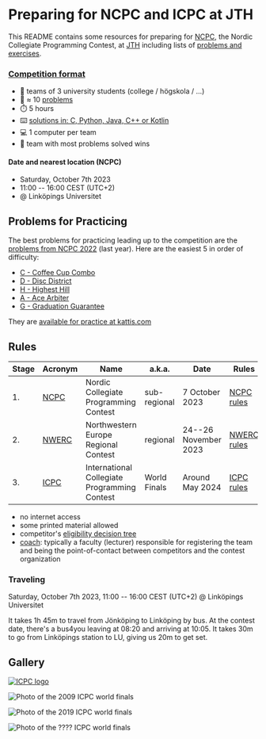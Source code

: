 Preparing for NCPC and ICPC at JTH
==================================

This README contains some resources
for preparing for [NCPC], the Nordic Collegiate Programming Contest, at [JTH]
including lists of [problems and exercises](#problems-for-practicing).


### [Competition format]

* 👥 teams of 3 university students (college / högskola / ...)
* 🚩 ≈ 10 [problems]
* ⏱️ 5 hours
* ⌨️ [solutions in: C, Python, Java, C++ or Kotlin](https://docs.icpc.global/worldfinals-programming-environment/)
* 💻 1 computer per team
* 🎈 team with most problems solved wins


#### Date and nearest location (NCPC)

* Saturday, October 7th 2023
* 11:00 -- 16:00 CEST (UTC+2)
* @ Linköpings Universitet


## Problems for Practicing

The best problems for practicing leading up to the competition
are the
[problems from NCPC 2022](https://ncpc22.kattis.com/contests/ncpc22/problems)
(last year).
Here are the easiest 5 in order of difficulty:

- [C -     Coffee Cup Combo](https://ncpc22.kattis.com/contests/ncpc22/problems/coffeecupcombo)
- [D -        Disc District](https://ncpc22.kattis.com/contests/ncpc22/problems/discdistrict)
- [H -         Highest Hill](https://ncpc22.kattis.com/contests/ncpc22/problems/highesthill)
- [A -          Ace Arbiter](https://ncpc22.kattis.com/contests/ncpc22/problems/acearbiter)
- [G - Graduation Guarantee](https://ncpc22.kattis.com/contests/ncpc22/problems/graduationguarantee)

They are [available for practice at kattis.com](https://ncpc22.kattis.com/contests/ncpc22/problems)


## Rules

| Stage | Acronym | Name                                         | a.k.a.       | Date                 | Rules         |
| ----- | ------- | -------------------------------------------- | ------------ | -------------------- | ------------- |
| 1.    | [NCPC]  | Nordic Collegiate Programming Contest        | sub-regional |       7 October 2023 | [NCPC rules]  |
| 2.    | [NWERC] | Northwestern Europe Regional Contest         | regional     | 24--26 November 2023 | [NWERC rules] |
| 3.    | [ICPC]  | International Collegiate Programming Contest | World Finals |      Around May 2024 | [ICPC rules]  |

* no internet access
* some printed material allowed
* competitor's [eligibility decision tree](https://drive.google.com/file/d/1Gt0gh7e9ubSZOr1ZpZ3liU1g0__fPzg1/view)
* [coach]: typically a faculty (lecturer)
           responsible for registering the team and being the
           point-of-contact between competitors and the contest organization


### Traveling

Saturday, October 7th 2023, 11:00 -- 16:00 CEST (UTC+2) @ Linköpings Universitet

It takes 1h 45m to travel from Jönköping to Linköping by bus.
At the contest date,
there's a bus4you leaving at 08:20 and arriving at 10:05.
It takes 30m to go from Linköpings station to LU,
giving us 20m to get set.


## Gallery

[![ICPC logo](https://upload.wikimedia.org/wikipedia/en/1/1d/ICPC_International_Collegiate_Programming_Contest_logo%2C_Aug_2018.png)](https://icpc.global)

![Photo of the 2009 ICPC world finals](https://live.staticflickr.com/1526/26113291873_9208648a69_b.jpg)

![Photo of the 2019 ICPC world finals](https://live.staticflickr.com/7884/32596056617_5dc85ee500_b.jpg)

![Photo of the ???? ICPC world finals](https://miro.medium.com/v2/resize:fit:720/format:webp/1*mWjv-mIg4gGw7vhj-uCyRw.jpeg)


[NCPC]: https://nordic.icpc.io/
[NWERC]: https://nwerc.eu/
[ICPC]: https://icpc.global/
[JTH]: https://ju.se/om-oss/tekniska-hogskolan.html

[problems]: https://2022.nwerc.eu/main/problem-set.pdf

[regional rules]: https://icpc.global/regionals/rules
[NCPC rules]:     https://nordic.icpc.io/ncpc2023/compete#rules
[NWERC rules]:    https://nwerc.eu/rules/
[ICPC rules]:     https://icpc.global/worldfinals/rules
[coach]:          https://icpc.global/regionals/rules

[Competition format]: https://live.staticflickr.com/1526/26113291873_9208648a69_b.jpg
